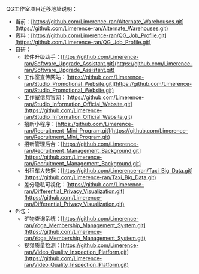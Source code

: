 QG工作室项目迁移地址说明：

- 当前：[https://github.com/Limerence-ran/Alternate_Warehouses.git](https://github.com/Limerence-ran/Alternate_Warehouses.git)
- 资料：[https://github.com/Limerence-ran/QG_Job_Profile.git](https://github.com/Limerence-ran/QG_Job_Profile.git)
- 自研：
  - 软件升级助手：[https://github.com/Limerence-ran/Software_Upgrade_Assistant.git](https://github.com/Limerence-ran/Software_Upgrade_Assistant.git)
  - 工作室宣传网站：[https://github.com/Limerence-ran/Studio_Promotional_Website.git](https://github.com/Limerence-ran/Studio_Promotional_Website.git)
  - 工作室信息官网：[https://github.com/Limerence-ran/Studio_Information_Official_Website.git](https://github.com/Limerence-ran/Studio_Information_Official_Website.git)
  - 招新小程序：[https://github.com/Limerence-ran/Recruitment_Mini_Program.git](https://github.com/Limerence-ran/Recruitment_Mini_Program.git)
  - 招新管理后台：[https://github.com/Limerence-ran/Recruitment_Management_Background.git](https://github.com/Limerence-ran/Recruitment_Management_Background.git)
  - 出租车大数据：[https://github.com/Limerence-ran/Taxi_Big_Data.git](https://github.com/Limerence-ran/Taxi_Big_Data.git)
  - 差分隐私可视化：[https://github.com/Limerence-ran/Differential_Privacy_Visualization.git](https://github.com/Limerence-ran/Differential_Privacy_Visualization.git)
- 外包：
  - 矿物查询系统：[https://github.com/Limerence-ran/Yoga_Membership_Management_System.git](https://github.com/Limerence-ran/Yoga_Membership_Management_System.git)
  - 视频质量检测：[https://github.com/Limerence-ran/Video_Quality_Inspection_Platform.git](https://github.com/Limerence-ran/Video_Quality_Inspection_Platform.git)
